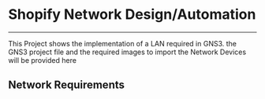 # Shopify Network Design/Automation
----------------------------------------
 This Project shows the implementation of a LAN required in GNS3. the GNS3 project file and the required images to import the Network Devices will be provided here  
 ## Network Requirements
 

